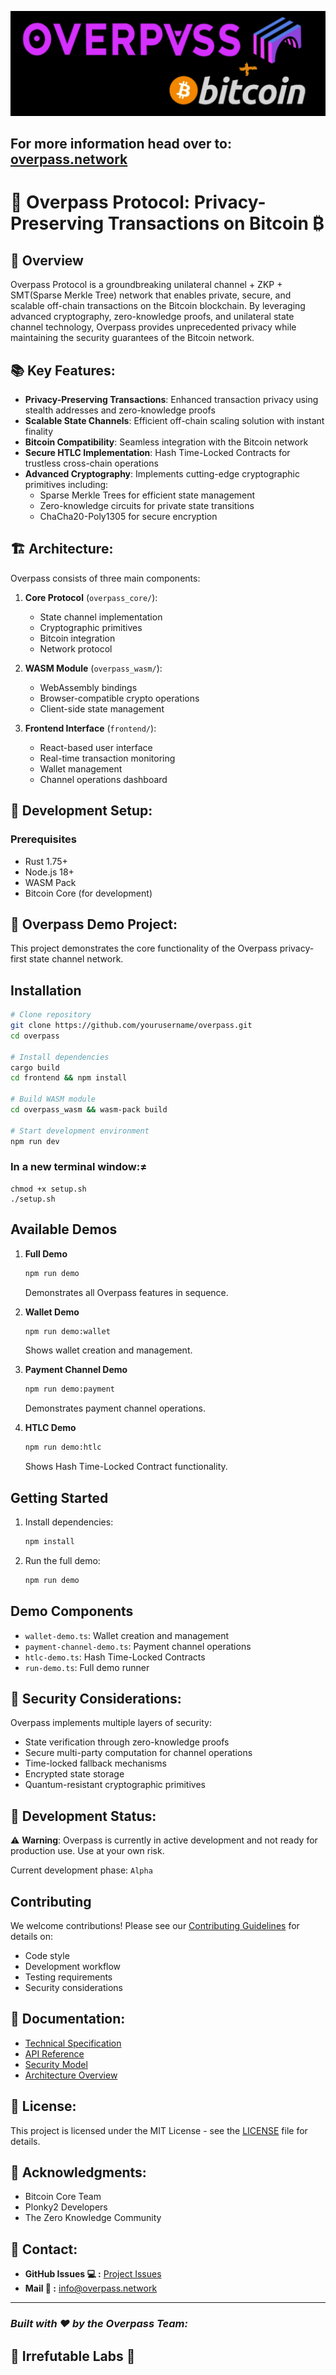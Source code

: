 ![Overpass Logo](docs/images/ovpbtcbanner.png)

## For more information head over to: [overpass.network](https://overpass.network)

# **🚀 Overpass Protocol: Privacy-Preserving Transactions on Bitcoin ₿**

## **🦄 Overview**

Overpass Protocol is a groundbreaking unilateral channel + ZKP + SMT(Sparse Merkle Tree) network that enables private, secure, and scalable off-chain transactions on the Bitcoin blockchain. By leveraging advanced cryptography, zero-knowledge proofs, and unilateral state channel technology, Overpass provides unprecedented privacy while maintaining the security guarantees of the Bitcoin network.

## **📚 Key Features:**

- **Privacy-Preserving Transactions**: Enhanced transaction privacy using stealth addresses and zero-knowledge proofs
- **Scalable State Channels**: Efficient off-chain scaling solution with instant finality
- **Bitcoin Compatibility**: Seamless integration with the Bitcoin network
- **Secure HTLC Implementation**: Hash Time-Locked Contracts for trustless cross-chain operations
- **Advanced Cryptography**: Implements cutting-edge cryptographic primitives including:
  - Sparse Merkle Trees for efficient state management
  - Zero-knowledge circuits for private state transitions
  - ChaCha20-Poly1305 for secure encryption

## **🏗️ Architecture:**

Overpass consists of three main components:

1. **Core Protocol** (`overpass_core/`):
   - State channel implementation
   - Cryptographic primitives
   - Bitcoin integration
   - Network protocol

2. **WASM Module** (`overpass_wasm/`):
   - WebAssembly bindings
   - Browser-compatible crypto operations
   - Client-side state management

3. **Frontend Interface** (`frontend/`):
   - React-based user interface
   - Real-time transaction monitoring
   - Wallet management
   - Channel operations dashboard

## **🔧 Development Setup:**


### Prerequisites

- Rust 1.75+
- Node.js 18+
- WASM Pack
- Bitcoin Core (for development)

## **🏁 Overpass Demo Project:**

This project demonstrates the core functionality of the Overpass privacy-first state channel network.

## Installation
```bash
# Clone repository
git clone https://github.com/yourusername/overpass.git
cd overpass

# Install dependencies
cargo build
cd frontend && npm install

# Build WASM module
cd overpass_wasm && wasm-pack build

# Start development environment
npm run dev
```
### In a new terminal window:≠
```
chmod +x setup.sh
./setup.sh
```

## Available Demos

1. **Full Demo**
   ```bash
   npm run demo
   ```
   Demonstrates all Overpass features in sequence.

2. **Wallet Demo**
   ```bash
   npm run demo:wallet
   ```
   Shows wallet creation and management.

3. **Payment Channel Demo**
   ```bash
   npm run demo:payment
   ```
   Demonstrates payment channel operations.

4. **HTLC Demo**
   ```bash
   npm run demo:htlc
   ```
   Shows Hash Time-Locked Contract functionality.

## Getting Started

1. Install dependencies:
   ```bash
   npm install
   ```

2. Run the full demo:
   ```bash
   npm run demo
   ```

## Demo Components

- `wallet-demo.ts`: Wallet creation and management
- `payment-channel-demo.ts`: Payment channel operations
- `htlc-demo.ts`: Hash Time-Locked Contracts
- `run-demo.ts`: Full demo runner

## **🔐 Security Considerations:**

Overpass implements multiple layers of security:

- State verification through zero-knowledge proofs
- Secure multi-party computation for channel operations
- Time-locked fallback mechanisms
- Encrypted state storage
- Quantum-resistant cryptographic primitives

## **🚧 Development Status:**

⚠️ **Warning**: Overpass is currently in active development and not ready for production use. Use at your own risk.

Current development phase: `Alpha`

## Contributing

We welcome contributions! Please see our [Contributing Guidelines](CONTRIBUTING.md) for details on:

- Code style
- Development workflow
- Testing requirements
- Security considerations

## **📖 Documentation:**

- [Technical Specification](docs/SPEC.md)
- [API Reference](docs/API.md)
- [Security Model](docs/SECURITY.md)
- [Architecture Overview](docs/ARCHITECTURE.md)

## **📜 License:**

This project is licensed under the MIT License - see the [LICENSE](LICENSE) file for details.

## **🙏 Acknowledgments:**

- Bitcoin Core Team
- Plonky2 Developers
- The Zero Knowledge Community

## **📧 Contact:**

- **GitHub Issues 💻 :** [Project Issues](https://github.com/yourusername/overpass/issues)
- **Mail 📨 :** info@overpass.network

---

### *Built with ❤️ by the Overpass Team:*
## **🔎 Irrefutable Labs 🔐**